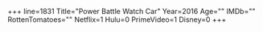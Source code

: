 +++
line=1831
Title="Power Battle Watch Car"
Year=2016
Age=""
IMDb=""
RottenTomatoes=""
Netflix=1
Hulu=0
PrimeVideo=1
Disney=0
+++

